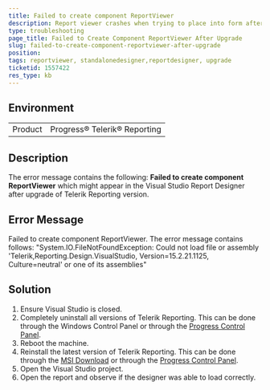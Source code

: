 ```yaml
---
title: Failed to create component ReportViewer
description: Report viewer crashes when trying to place into form after upgrade
type: troubleshooting
page_title: Failed to Create Component ReportViewer After Upgrade
slug: failed-to-create-component-reportviewer-after-upgrade
position: 
tags: reportviewer, standalonedesigner,reportdesigner, upgrade
ticketid: 1557422
res_type: kb
---
```


## Environment
<table>
	<tbody>
		<tr>
			<td>Product</td>
			<td>Progress® Telerik® Reporting</td>
		</tr>
	</tbody>
</table>


## Description
The error message contains the following: **Failed to create component ReportViewer** which might appear in the Visual Studio Report Designer after upgrade of Telerik Reporting version.

## Error Message
Failed to create component ReportViewer. The error message contains follows: "System.IO.FileNotFoundException:
Could not load file or assembly 'Telerik,Reporting.Design.VisualStudio, Version=15.2.21.1125, Culture=neutral' or one of its assemblies"

## Solution
1. Ensure Visual Studio is closed.
2. Completely uninstall all versions of Telerik Reporting. This can be done through the Windows Control Panel or through the [Progress Control Panel](https://www.telerik.com/try/control-panel).
3. Reboot the machine.
4. Reinstall the latest version of Telerik Reporting. This can be done through the [MSI Download](https://www.telerik.com/account/downloads/product-download?product=REPORTING) or through the [Progress Control Panel](https://www.telerik.com/try/control-panel).
6. Open the Visual Studio project.
7. Open the report and observe if the designer was able to load correctly.

